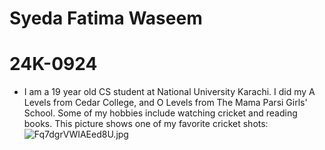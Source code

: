 # Syeda Fatima Waseem 
# 24K-0924
- I am a 19 year old CS student at National University Karachi. I did my A Levels from Cedar College, and O Levels from The Mama Parsi Girls' School. Some of my hobbies include watching cricket and reading books. 
This picture shows one of my favorite cricket shots: ![Fq7dgrVWIAEed8U.jpg](https://github.com/user-attachments/assets/b986f1c4-a870-48da-a241-45e5c39556cb)


